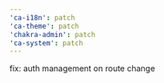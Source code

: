 ```yaml
---
'ca-i18n': patch
'ca-theme': patch
'chakra-admin': patch
'ca-system': patch
---
```


fix: auth management on route change
